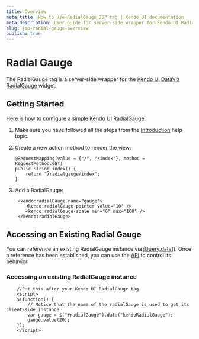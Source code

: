 ```yaml
---
title: Overview
meta_title: How to use RadialGauge JSP tag | Kendo UI documentation
meta_description: User Guide for server-side wrapper for Kendo UI RadialGauge for JSP.
slug: jsp-radial-gauge-overview
publish: true
---
```


# Radial Gauge

The RadialGauge tag is a server-side wrapper for the [Kendo UI DataViz RadialGauge](/kendo-ui/api/dataviz/radialgauge) widget.

## Getting Started

Here is how to configure a simple Kendo UI RadialGauge:

1.  Make sure you have followed all the steps from the [Introduction](/kendo-ui/getting-started/using-kendo-with/jsp/introduction) help topic.

2.  Create a new action method to render the view:

        @RequestMapping(value = {"/", "/index"}, method = RequestMethod.GET)
        public String index() {
            return "/radialgauge/index";
        }

3.  Add a RadialGauge:

         <kendo:radialGauge name="gauge">
            <kendo:radialGauge-pointer value="10" />
            <kendo:radialGauge-scale min="0" max="100" />
         </kendo:radialGauge>

## Accessing an Existing Radial Gauge

You can reference an existing RadialGauge instance via [jQuery.data()](http://api.jquery.com/jQuery.data/).
Once a reference has been established, you can use the [API](/kendo-ui/api/dataviz/radialgauge#methods) to control its behavior.

### Accessing an existing RadialGauge instance

        //Put this after your Kendo UI RadialGauge tag
        <script>
        $(function() {
            // Notice that the name of the radialGauge is used to get its client-side instance
            var gauge = $("#radialGauge").data("kendoRadialGauge");
            gauge.value(20);
        });
        </script>

